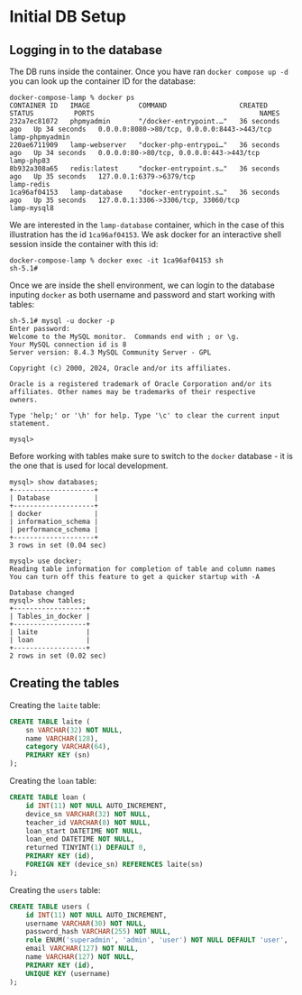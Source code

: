 Initial DB Setup
================

## Logging in to the database
The DB runs inside the container. Once you have ran `docker compose up -d` you can look up the container ID for 
the database:

```
docker-compose-lamp % docker ps
CONTAINER ID   IMAGE            COMMAND                  CREATED          STATUS          PORTS                                         NAMES
232a7ec81072   phpmyadmin       "/docker-entrypoint.…"   36 seconds ago   Up 34 seconds   0.0.0.0:8080->80/tcp, 0.0.0.0:8443->443/tcp   lamp-phpmyadmin
220ae6711909   lamp-webserver   "docker-php-entrypoi…"   36 seconds ago   Up 34 seconds   0.0.0.0:80->80/tcp, 0.0.0.0:443->443/tcp      lamp-php83
8b932a308a65   redis:latest     "docker-entrypoint.s…"   36 seconds ago   Up 35 seconds   127.0.0.1:6379->6379/tcp                      lamp-redis
1ca96af04153   lamp-database    "docker-entrypoint.s…"   36 seconds ago   Up 35 seconds   127.0.0.1:3306->3306/tcp, 33060/tcp           lamp-mysql8
```

We are interested in the `lamp-database` container, which in the case of this illustration has the id `1ca96af04153`.
We ask docker for an interactive shell session inside the container with this id:

```
docker-compose-lamp % docker exec -it 1ca96af04153 sh
sh-5.1# 
```

Once we are inside the shell environment, we can login to the database inputing `docker` as both username and password and start working with tables:

```
sh-5.1# mysql -u docker -p
Enter password: 
Welcome to the MySQL monitor.  Commands end with ; or \g.
Your MySQL connection id is 8
Server version: 8.4.3 MySQL Community Server - GPL

Copyright (c) 2000, 2024, Oracle and/or its affiliates.

Oracle is a registered trademark of Oracle Corporation and/or its
affiliates. Other names may be trademarks of their respective
owners.

Type 'help;' or '\h' for help. Type '\c' to clear the current input statement.

mysql> 
```

Before working with tables make sure to switch to the `docker` database - it is the one that is used for local development.

```
mysql> show databases;
+--------------------+
| Database           |
+--------------------+
| docker             |
| information_schema |
| performance_schema |
+--------------------+
3 rows in set (0.04 sec)

mysql> use docker;
Reading table information for completion of table and column names
You can turn off this feature to get a quicker startup with -A

Database changed
mysql> show tables;
+------------------+
| Tables_in_docker |
+------------------+
| laite            |
| loan             |
+------------------+
2 rows in set (0.02 sec)
```
## Creating the tables

Creating the `laite` table:

```sql
CREATE TABLE laite (
    sn VARCHAR(32) NOT NULL,
    name VARCHAR(128),
    category VARCHAR(64),
    PRIMARY KEY (sn)
);
```

Creating the `loan` table:

```sql
CREATE TABLE loan (
    id INT(11) NOT NULL AUTO_INCREMENT,
    device_sn VARCHAR(32) NOT NULL,
    teacher_id VARCHAR(8) NOT NULL,
    loan_start DATETIME NOT NULL,
    loan_end DATETIME NOT NULL,
    returned TINYINT(1) DEFAULT 0,
    PRIMARY KEY (id),
    FOREIGN KEY (device_sn) REFERENCES laite(sn)
);
```

Creating the `users` table:

```sql
CREATE TABLE users (
    id INT(11) NOT NULL AUTO_INCREMENT,
    username VARCHAR(30) NOT NULL,
    password_hash VARCHAR(255) NOT NULL,
    role ENUM('superadmin', 'admin', 'user') NOT NULL DEFAULT 'user',
    email VARCHAR(127) NOT NULL,
    name VARCHAR(127) NOT NULL,
    PRIMARY KEY (id),
    UNIQUE KEY (username)
);
```